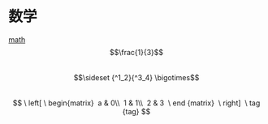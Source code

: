 # 数学<br>
[math](http://m.txdylyh.ml)<br>
$$\frac{1}{3}$$ <br>
$$\sideset {^1_2}{^3_4} \bigotimes$$ <br>
$$ \ left[ 
 \ begin{matrix} 
 a & 0\\ 
 1 & 1\\ 
 2 & 3  
 \ end {matrix}  
 \ right] 
 \ tag {tag} $$<br>
